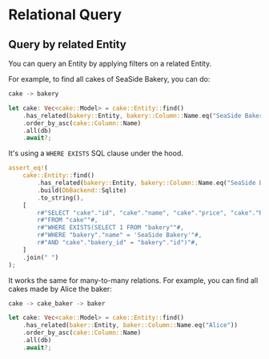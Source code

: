 # Relational Query

## Query by related Entity

You can query an Entity by applying filters on a related Entity.

For example, to find all cakes of SeaSide Bakery, you can do:

```rust
cake -> bakery
```

```rust
let cake: Vec<cake::Model> = cake::Entity::find()
    .has_related(bakery::Entity, bakery::Column::Name.eq("SeaSide Bakery"))
    .order_by_asc(cake::Column::Name)
    .all(db)
    .await?;
```

It's using a `WHERE EXISTS` SQL clause under the hood.

```rust
assert_eq!(
    cake::Entity::find()
        .has_related(bakery::Entity, bakery::Column::Name.eq("SeaSide Bakery"))
        .build(DbBackend::Sqlite)
        .to_string(),
    [
        r#"SELECT "cake"."id", "cake"."name", "cake"."price", "cake"."bakery_id", "cake"."gluten_free", "cake"."serial""#,
        r#"FROM "cake""#,
        r#"WHERE EXISTS(SELECT 1 FROM "bakery""#,
        r#"WHERE "bakery"."name" = 'SeaSide Bakery'"#,
        r#"AND "cake"."bakery_id" = "bakery"."id")"#,
    ]
    .join(" ")
);
```

It works the same for many-to-many relations. For example, you can find all cakes made by Alice the baker:

```rust
cake -> cake_baker -> baker
```

```rust
let cake: Vec<cake::Model> = cake::Entity::find()
    .has_related(baker::Entity, baker::Column::Name.eq("Alice"))
    .order_by_asc(cake::Column::Name)
    .all(db)
    .await?;
```